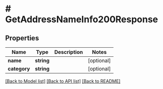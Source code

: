# # GetAddressNameInfo200Response

## Properties

Name | Type | Description | Notes
------------ | ------------- | ------------- | -------------
**name** | **string** |  | [optional]
**category** | **string** |  | [optional]

[[Back to Model list]](../../README.md#models) [[Back to API list]](../../README.md#endpoints) [[Back to README]](../../README.md)
